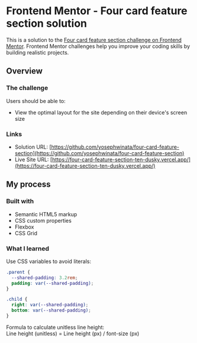# Frontend Mentor - Four card feature section solution

This is a solution to the [Four card feature section challenge on Frontend Mentor](https://www.frontendmentor.io/challenges/four-card-feature-section-weK1eFYK). Frontend Mentor challenges help you improve your coding skills by building realistic projects.

## Overview

### The challenge

Users should be able to:

- View the optimal layout for the site depending on their device's screen size

### Links

- Solution URL: [https://github.com/yosephwinata/four-card-feature-section](https://github.com/yosephwinata/four-card-feature-section)
- Live Site URL: [https://four-card-feature-section-ten-dusky.vercel.app/](https://four-card-feature-section-ten-dusky.vercel.app/)

## My process

### Built with

- Semantic HTML5 markup
- CSS custom properties
- Flexbox
- CSS Grid

### What I learned

Use CSS variables to avoid literals:

```css
.parent {
  --shared-padding: 3.2rem;
  padding: var(--shared-padding);
}

.child {
  right: var(--shared-padding);
  bottom: var(--shared-padding);
}
```

Formula to calculate unitless line height:<br/>
Line height (unitless) = Line height (px) / font-size (px)

